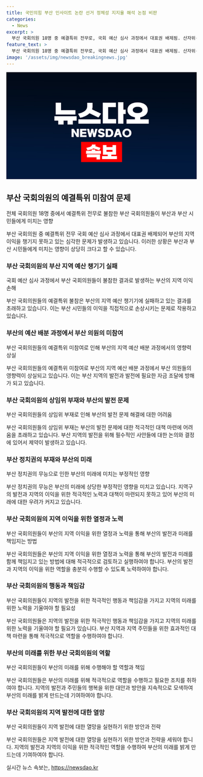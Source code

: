 ```yaml
---
title: 국민의힘 부산 인사이트 논란 선거 정체성 지지율 해석 논점 비판
categories:
  - News
excerpt: >
  부산 국회의원 18명 중 예결특위 전무로, 국회 예산 심사 과정에서 대표권 배제됨. 산자위·과기방통위 등 상임위에도 빠져 부산 일자리 창출 등 현안 해결 난망. 국가 예산을 배분하고, 지역 살림을 챙기는 첨예한 예산 정치에서 부산은 발언권도, 비빌 언덕도 없는 처지. 부산은 국회 예산 심사 과정에 레버리지를 잃고 국비 확보에 비상이 걸림. 지역 조선 기자재 산업 회복, AI 등 디지털 대전환, R&D 등을 총괄하는 산자위, 과방위에 부산 국회의원 없음. 현재 부산은 국내 광역시 중 처음으로 소멸 위험 지역에 이름을 올리는 등 심각한 상황. 부산 정치권의 무능과 국민의힘 중앙당 및 윤석열 대통령의 지역 홀대 문제 등이 부산의 미래에 대한 우려를 키우고 있음.
feature_text: >
  부산 국회의원 18명 중 예결특위 전무로, 국회 예산 심사 과정에서 대표권 배제됨. 산자위·과기방통위 등 상임위에도 빠져 부산 일자리 창출 등 현안 해결 난망. 국가 예산을 배분하고, 지역 살림을 챙기는 첨예한 예산 정치에서 부산은 발언권도, 비빌 언덕도 없는 처지. 부산은 국회 예산 심사 과정에 레버리지를 잃고 국비 확보에 비상이 걸림. 지역 조선 기자재 산업 회복, AI 등 디지털 대전환, R&D 등을 총괄하는 산자위, 과방위에 부산 국회의원 없음. 현재 부산은 국내 광역시 중 처음으로 소멸 위험 지역에 이름을 올리는 등 심각한 상황. 부산 정치권의 무능과 국민의힘 중앙당 및 윤석열 대통령의 지역 홀대 문제 등이 부산의 미래에 대한 우려를 키우고 있음.
image: '/assets/img/newsdao_breakingnews.jpg'
---
```


<p><img src="/assets/img/newsdao_breakingnews.jpg" alt="ranknews 속보" /></p>

<h2 data-ke-size="size26">부산 국회의원의 예결특위 미참여 문제</h2>

<p>전체 국회의원 18명 중에서 예결특위 전무로 불참한 부산 국회의원들이 부산과 부산 시민들에게 미치는 영향</p>

<p data-ke-size="size16">부산 국회의원 중 예결특위 전무 국회 예산 심사 과정에서 대표권 배제되어 부산의 지역 이익을 챙기지 못하고 있는 심각한 문제가 발생하고 있습니다. 이러한 상황은 부산과 부산 시민들에게 미치는 영향이 상당히 크다고 할 수 있습니다.</p>

<h3>부산 국회의원의 부산 지역 예산 챙기기 실패</h3>

<p>국회 예산 심사 과정에서 부산 국회의원들이 불참한 결과로 발생하는 부산의 지역 이익 손해</p>

<p data-ke-size="size16">부산 국회의원들의 예결특위 불참은 부산의 지역 예산 챙기기에 실패하고 있는 결과를 초래하고 있습니다. 이는 부산 시민들의 이익을 직접적으로 손상시키는 문제로 작용하고 있습니다.</p>

<h3>부산의 예산 배분 과정에서 부산 의원의 미참여</h3>

<p>부산 국회의원들의 예결특위 미참여로 인해 부산의 지역 예산 배분 과정에서의 영향력 상실</p>

<p data-ke-size="size16">부산 국회의원들의 예결특위 미참여로 부산의 지역 예산 배분 과정에서 부산 의원들의 영향력이 상실되고 있습니다. 이는 부산 지역의 발전과 발전에 필요한 자금 조달에 방해가 되고 있습니다.</p>

<h3>부산 국회의원의 상임위 부재와 부산의 발전 문제</h3>

<p>부산 국회의원들의 상임위 부재로 인해 부산의 발전 문제 해결에 대한 어려움</p>

<p data-ke-size="size16">부산 국회의원들의 상임위 부재는 부산의 발전 문제에 대한 적극적인 대책 마련에 어려움을 초래하고 있습니다. 부산 지역의 발전을 위해 필수적인 사안들에 대한 논의와 결정에 있어서 제약이 발생하고 있습니다.</p>

<h3>부산 정치권의 부재와 부산의 미래</h3>

<p>부산 정치권의 무능으로 인한 부산의 미래에 미치는 부정적인 영향</p>

<p data-ke-size="size16">부산 정치권의 무능은 부산의 미래에 상당한 부정적인 영향을 미치고 있습니다. 지역구의 발전과 지역의 이익을 위한 적극적인 노력과 대책이 마련되지 못하고 있어 부산의 미래에 대한 우려가 커지고 있습니다.</p>

<h3>부산 국회의원의 지역 이익을 위한 열정과 노력</h3>

<p>부산 국회의원들이 부산의 지역 이익을 위한 열정과 노력을 통해 부산의 발전과 미래를 책임지는 방법</p>

<p data-ke-size="size16">부산 국회의원들은 부산의 지역 이익을 위한 열정과 노력을 통해 부산의 발전과 미래를 함께 책임지고 있는 방법에 대해 적극적으로 검토하고 실행하여야 합니다. 부산의 발전과 지역의 이익을 위한 역할을 충분히 수행할 수 있도록 노력하여야 합니다.</p>

<h3>부산 국회의원의 행동과 책임감</h3>

<p>부산 국회의원들이 지역의 발전을 위한 적극적인 행동과 책임감을 가지고 지역의 미래를 위한 노력을 기울여야 할 필요성</p>

<p data-ke-size="size16">부산 국회의원들은 지역의 발전을 위한 적극적인 행동과 책임감을 가지고 지역의 미래를 위한 노력을 기울여야 할 필요가 있습니다. 부산 지역과 지역 주민들을 위한 효과적인 대책 마련을 통해 적극적으로 역할을 수행하여야 합니다.</p>

<h3>부산의 미래를 위한 부산 국회의원의 역할</h3>

<p>부산 국회의원들이 부산의 미래를 위해 수행해야 할 역할과 책임</p>

<p data-ke-size="size16">부산 국회의원들은 부산의 미래를 위해 적극적으로 역할을 수행하고 필요한 조치를 취하여야 합니다. 지역의 발전과 주민들의 행복을 위한 대안과 방안을 지속적으로 모색하여 부산의 미래를 밝게 만드는데 기여하여야 합니다.</p>

<h3>부산 국회의원의 지역 발전에 대한 열망</h3>

<p>부산 국회의원들이 지역 발전에 대한 열망을 실현하기 위한 방안과 전략</p>

<p data-ke-size="size16">부산 국회의원들은 지역 발전에 대한 열망을 실현하기 위한 방안과 전략을 세워야 합니다. 지역의 발전과 지역의 이익을 위한 적극적인 역할을 수행하여 부산의 미래를 밝게 만드는데 기여하여야 합니다.</p>
실시간 뉴스 속보는, <a href="https://newsdao.kr" rel="dofollow">https://newsdao.kr</a>


